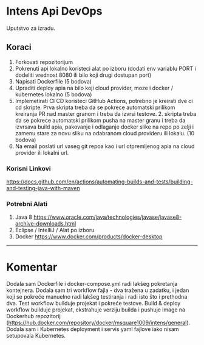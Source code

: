 # Intens Api DevOps
Uputstvo za izradu.

## Koraci
1. Forkovati repozitorijum
2. Pokrenuti api lokalno koristeci alat po izboru (dodati env variablu PORT i dodeliti vrednost 8080 ili bilo koji drugi dostupan port)
3. Napisati Dockerfile (5 bodova)
4. Upraditi deploy apia na bilo koji cloud provider, moze i docker / kubernetes lokalno (5 bodova)
5. Implemetirati CI CD koristeci GitHub Actions, potrebno je kreirati dve ci cd skripte. Prva skripta treba da se pokrece automatski prilikom kreiranja PR nad master granom i treba da izvrsi testove. 2. skripta treba da se pokrece automatski prilikom pusha na master granu i treba da izvrsava build apia, pakovanje i odlaganje docker slike na repo po zelji i zamenu stare za novu sliku na odabranom cloud provideru ili lokalu. (10 bodova)
6. Na email poslati url vaseg git repoa kao i url otpremljenog apia na cloud provider ili lokalni url.

### Korisni Linkovi
https://docs.github.com/en/actions/automating-builds-and-tests/building-and-testing-java-with-maven

### Potrebni Alati
1. Java 8 https://www.oracle.com/java/technologies/javase/javase8-archive-downloads.html
2. Eclipse / IntelliJ / Alat po izboru
3. Docker https://www.docker.com/products/docker-desktop


---

# Komentar
Dodala sam Dockerfile i docker-compose.yml radi lakšeg pokretanja kontejnera.
Dodala sam tri workflow fajla - dva tražena u zadatku, i jedan koji se pokreće manuelno radi lakšeg testiranja i radi isto što i prethodna dva.
Test workflow builduje projekat i pokreće testove.
Build & deploy workflow builduje projekat, ekstrahuje verziju builda i pushuje image na Dockerhub repozitorij (https://hub.docker.com/repository/docker/msquare1009/intens/general).
Dodala sam i Kubernetes deployment i servis yaml fajlove iako nisam setupovala Kubernetes.
